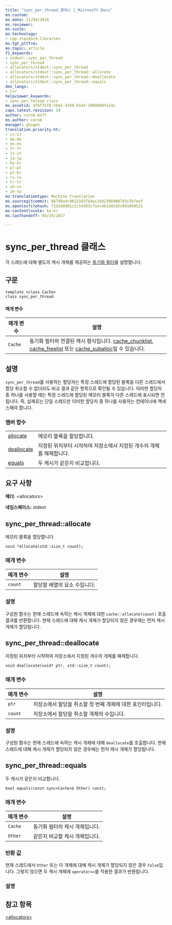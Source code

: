 ```yaml
---
title: "sync_per_thread 클래스 | Microsoft Docs"
ms.custom: 
ms.date: 11/04/2016
ms.reviewer: 
ms.suite: 
ms.technology:
- cpp-standard-libraries
ms.tgt_pltfrm: 
ms.topic: article
f1_keywords:
- stdext::sync_per_thread
- sync_per_thread
- allocators/stdext::sync_per_thread
- allocators/stdext::sync_per_thread::allocate
- allocators/stdext::sync_per_thread::deallocate
- allocators/stdext::sync_per_thread::equals
dev_langs:
- C++
helpviewer_keywords:
- sync_per_thread class
ms.assetid: 47bf75f8-5b02-4760-b1d3-3099d08fe14c
caps.latest.revision: 19
author: corob-msft
ms.author: corob
manager: ghogen
translation.priority.ht:
- cs-cz
- de-de
- es-es
- fr-fr
- it-it
- ja-jp
- ko-kr
- pl-pl
- pt-br
- ru-ru
- tr-tr
- zh-cn
- zh-tw
ms.translationtype: Machine Translation
ms.sourcegitcommit: 66798adc96121837b4ac2dd238b9887d3c5b7eef
ms.openlocfilehash: 71d2dd481c2c14303c71ec461ddcb5c041859531
ms.contentlocale: ko-kr
ms.lasthandoff: 04/29/2017

---
```

# <a name="syncperthread-class"></a>sync_per_thread 클래스
각 스레드에 대해 별도의 캐시 개체를 제공하는 [동기화 필터](../standard-library/allocators-header.md)를 설명합니다.  
  
## <a name="syntax"></a>구문  
  
```
template <class Cache>  
class sync_per_thread
```  
  
#### <a name="parameters"></a>매개 변수  
  
|매개 변수|설명|  
|---------------|-----------------|  
|`Cache`|동기화 필터와 연결된 캐시 형식입니다. [cache_chunklist](../standard-library/cache-chunklist-class.md), [cache_freelist](../standard-library/cache-freelist-class.md) 또는 [cache_suballoc](../standard-library/cache-suballoc-class.md)일 수 있습니다.|  
  
## <a name="remarks"></a>설명  
 `sync_per_thread`를 사용하는 할당자는 특정 스레드에 할당된 블록을 다른 스레드에서 할당 취소할 수 없더라도 비교 결과 같은 항목으로 확인될 수 있습니다. 이러한 할당자 중 하나를 사용할 때는 특정 스레드에 할당된 메모리 블록이 다른 스레드에 표시되면 안 됩니다. 즉, 실제로는 단일 스레드만 이러한 할당자 중 하나를 사용하는 컨테이너에 액세스해야 합니다.  
  
### <a name="member-functions"></a>멤버 함수  
  
|||  
|-|-|  
|[allocate](#allocate)|메모리 블록을 할당합니다.|  
|[deallocate](#deallocate)|지정된 위치부터 시작하여 저장소에서 지정된 개수의 개체를 해제합니다.|  
|[equals](#equals)|두 캐시가 같은지 비교합니다.|  
  
## <a name="requirements"></a>요구 사항  
 **헤더:** \<allocators>  
  
 **네임스페이스:** stdext  
  
##  <a name="allocate"></a>  sync_per_thread::allocate  
 메모리 블록을 할당합니다.  
  
```
void *allocate(std::size_t count);
```  
  
### <a name="parameters"></a>매개 변수  
  
|매개 변수|설명|  
|---------------|-----------------|  
|`count`|할당할 배열의 요소 수입니다.|  
  
### <a name="remarks"></a>설명  
 구성원 함수는 현재 스레드에 속하는 캐시 개체에 대한 `cache::allocate(count)` 호출 결과를 반환합니다. 현재 스레드에 대해 캐시 개체가 할당되지 않은 경우에는 먼저 캐시 개체가 할당됩니다.  
  
##  <a name="deallocate"></a>  sync_per_thread::deallocate  
 지정된 위치부터 시작하여 저장소에서 지정된 개수의 개체를 해제합니다.  
  
```
void deallocate(void* ptr, std::size_t count);
```  
  
### <a name="parameters"></a>매개 변수  
  
|매개 변수|설명|  
|---------------|-----------------|  
|`ptr`|저장소에서 할당을 취소할 첫 번째 개체에 대한 포인터입니다.|  
|`count`|저장소에서 할당을 취소할 개체의 수입니다.|  
  
### <a name="remarks"></a>설명  
 구성원 함수는 현재 스레드에 속하는 캐시 개체에 대해 `deallocate`를 호출합니다. 현재 스레드에 대해 캐시 개체가 할당되지 않은 경우에는 먼저 캐시 개체가 할당됩니다.  
  
##  <a name="equals"></a>  sync_per_thread::equals  
 두 캐시가 같은지 비교합니다.  
  
```
bool equals(const sync<Cache>& Other) const;
```  
  
### <a name="parameters"></a>매개 변수  
  
|매개 변수|설명|  
|---------------|-----------------|  
|`Cache`|동기화 필터의 캐시 개체입니다.|  
|`Other`|같은지 비교할 캐시 개체입니다.|  
  
### <a name="return-value"></a>반환 값  
 현재 스레드에서 `Other` 또는 이 개체에 대해 캐시 개체가 할당되지 않은 경우 `false`입니다. 그렇지 않으면 두 캐시 개체에 `operator==`를 적용한 결과가 반환됩니다.  
  
### <a name="remarks"></a>설명  
  
## <a name="see-also"></a>참고 항목  
 [\<allocators>](../standard-library/allocators-header.md)




